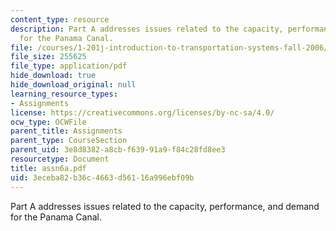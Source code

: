 ```yaml
---
content_type: resource
description: Part A addresses issues related to the capacity, performance, and demand
  for the Panama Canal.
file: /courses/1-201j-introduction-to-transportation-systems-fall-2006/3eceba82b36c4663d56116a996ebf09b_assn6a.pdf
file_size: 255625
file_type: application/pdf
hide_download: true
hide_download_original: null
learning_resource_types:
- Assignments
license: https://creativecommons.org/licenses/by-nc-sa/4.0/
ocw_type: OCWFile
parent_title: Assignments
parent_type: CourseSection
parent_uid: 3e8d8382-a8cb-f639-91a9-f84c28fd8ee3
resourcetype: Document
title: assn6a.pdf
uid: 3eceba82-b36c-4663-d561-16a996ebf09b
---
```

Part A addresses issues related to the capacity, performance, and demand for the Panama Canal.
